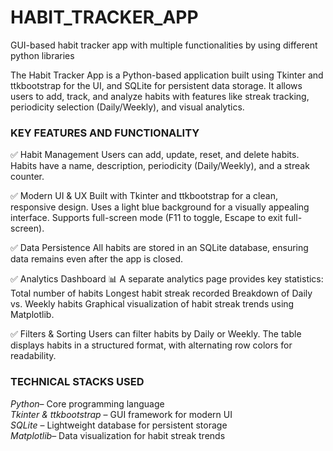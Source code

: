 # HABIT_TRACKER_APP
GUI-based habit tracker app with multiple functionalities by using different python libraries

The Habit Tracker App is a Python-based application built using Tkinter and ttkbootstrap for the UI, and SQLite for persistent data storage. It allows users to add, track, and analyze habits with features like streak tracking, periodicity selection (Daily/Weekly), and visual analytics.

### KEY FEATURES AND FUNCTIONALITY </br>

✅ Habit Management
  Users can add, update, reset, and delete habits.
  Habits have a name, description, periodicity (Daily/Weekly), and a streak counter.

✅ Modern UI & UX
  Built with Tkinter and ttkbootstrap for a clean, responsive design.
  Uses a light blue background for a visually appealing interface.
  Supports full-screen mode (F11 to toggle, Escape to exit full-screen).

✅ Data Persistence
  All habits are stored in an SQLite database, ensuring data remains even after the app is closed.

✅ Analytics Dashboard 📊
  A separate analytics page provides key statistics:
    Total number of habits
    Longest habit streak recorded
    Breakdown of Daily vs. Weekly habits
    Graphical visualization of habit streak trends using Matplotlib.

✅ Filters & Sorting
  Users can filter habits by Daily or Weekly.
  The table displays habits in a structured format, with alternating row colors for readability.


### TECHNICAL STACKS USED </br>

_Python_– Core programming language\
_Tkinter & ttkbootstrap_ – GUI framework for modern UI\
_SQLite_ – Lightweight database for persistent storage\
_Matplotlib_– Data visualization for habit streak trends
